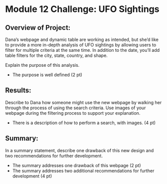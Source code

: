 # Module 12 Challenge: UFO Sightings

## Overview of Project: 
Dana’s webpage and dynamic table are working as intended, but she’d like to provide a more in-depth analysis of UFO sightings by allowing users to filter for multiple criteria at the same time. In addition to the date, you’ll add table filters for the city, state, country, and shape.

Explain the purpose of this analysis. 
- The purpose is well defined (2 pt)

## Results: 
Describe to Dana how someone might use the new webpage by walking her through the process of using the search criteria. Use images of your webpage during the filtering process to support your explanation.  
- There is a description of how to perform a search, with images. (4 pt)

## Summary: 
In a summary statement, describe one drawback of this new design and two recommendations for further development.
- The summary addresses one drawback of this webpage (2 pt)
- The summary addresses two additional recommendations for further development (4 pt)
